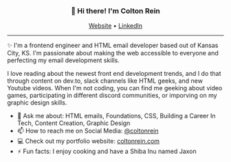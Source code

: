<h3 align="center">👋 Hi there! I'm Colton Rein</h3>
<p align="center">
  <a href="https://www.coltonrein.com" target="_blank">Website</a> •
  <a href="https://www.linkedin.com/in/coltonrein/" target="_blank">LinkedIn</a>
</p>

---
✨ I'm a frontend engineer and HTML email developer based out of Kansas City, KS. I'm passionate about making the web accessible to everyone and perfecting my email development skills.

I love reading about the newest front end development trends, and I do that through content on dev.to, slack channels like HTML geeks, and new Youtube videos. When I'm not coding, you can find me geeking about video games, participating in different discord communities, or imporving on my graphic design skills. 


- 💬 Ask me about: HTML emails, Foundations, CSS, Building a Career In Tech, Content Creation, Graphic Design
- 📫 How to reach me on Social Media: [@coltonrein](https://www.linkedin.com/in/coltonrein/)
- 💻 Check out my portfolio website: [coltonrein.com](https://coltonrein.com/)
- ⚡ Fun facts: I enjoy cooking and have a Shiba Inu named Jaxon
